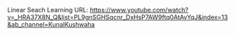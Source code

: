 Linear Seach Learning
URL: https://www.youtube.com/watch?v=_HRA37X8N_Q&list=PL9gnSGHSqcnr_DxHsP7AW9ftq0AtAyYqJ&index=13&ab_channel=KunalKushwaha
